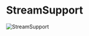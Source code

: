 # StreamSupport

![StreamSupport](https://ws3.sinaimg.cn/large/006tKfTcgy1fs8co32xkpj30b105igm3.jpg)

